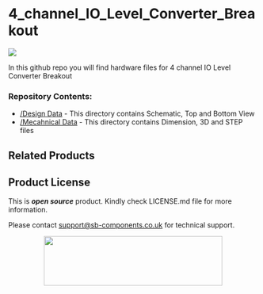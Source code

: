 # 4_channel_IO_Level_Converter_Breakout
<img src="https://cdn.shopify.com/s/files/1/1217/2104/files/4CH8ch_1_1.png?v=1674035597">


In this github repo you will find hardware files for 4 channel IO Level Converter Breakout

### Repository Contents:
  - [/Design Data](https://github.com/sbcshop/Ardi_UHF_Shield_Hardware/tree/main/Design%20Data) - This directory contains Schematic, Top and Bottom View
  - [/Mecahnical Data](https://github.com/sbcshop/Ardi_UHF_Shield_Hardware/tree/main/Mechanical%20Data) - This directory contains Dimension, 3D and STEP files

## Related Products
   

 
## Product License

This is ***open source*** product. Kindly check LICENSE.md file for more information.

Please contact support@sb-components.co.uk for technical support.
<p align="center">
  <img width="360" height="100" src="https://cdn.shopify.com/s/files/1/1217/2104/files/Logo_sb_component_3.png?v=1666086771&width=300">
</p>
